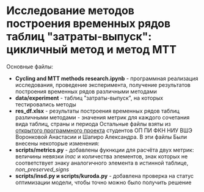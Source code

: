 # Исследование методов построения временных рядов таблиц "затраты-выпуск": цикличный метод и метод MTT
Основные файлы:
* __Cycling and MTT methods research.ipynb__ - программная реализация исследования, проведение эксперимента, получение результатов построения временных рядов различными методами
* __data/experiment__ - таблиц "затраты-выпуск", на которых тестировались методы
* __res_df.xlsx__ - результаты построения временных рядов таблиц различными методами - значения метрик для каждого сочетания вида таблиц, страны и периода
Остальные файлы взяты из [открытого программного проекта](https://github.com/Vasyka/Disaggregation) студентов ОП ПИ ФКН НИУ ВШЭ Воронковой Анастасии и Шапиро Александра. В эти файлы Были внесены некоторые изменения:
* __scripts/metrics.py__ - добавлены фукнкции для расчёта двух метрик: величины невязки *inac* и количества элементов, знак которых не соответствует знаку аналогичного элемента в истинной таблице, *non_preserved_signs*
* __scripts/insd.py и scripts/kuroda.py__ - добавлена проверка на статус оптимизации модели, чтобы точно можно было получить решение
